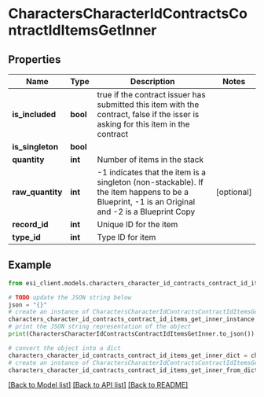 # CharactersCharacterIdContractsContractIdItemsGetInner


## Properties

Name | Type | Description | Notes
------------ | ------------- | ------------- | -------------
**is_included** | **bool** | true if the contract issuer has submitted this item with the contract, false if the isser is asking for this item in the contract | 
**is_singleton** | **bool** |  | 
**quantity** | **int** | Number of items in the stack | 
**raw_quantity** | **int** | -1 indicates that the item is a singleton (non-stackable). If the item happens to be a Blueprint, -1 is an Original and -2 is a Blueprint Copy | [optional] 
**record_id** | **int** | Unique ID for the item | 
**type_id** | **int** | Type ID for item | 

## Example

```python
from esi_client.models.characters_character_id_contracts_contract_id_items_get_inner import CharactersCharacterIdContractsContractIdItemsGetInner

# TODO update the JSON string below
json = "{}"
# create an instance of CharactersCharacterIdContractsContractIdItemsGetInner from a JSON string
characters_character_id_contracts_contract_id_items_get_inner_instance = CharactersCharacterIdContractsContractIdItemsGetInner.from_json(json)
# print the JSON string representation of the object
print(CharactersCharacterIdContractsContractIdItemsGetInner.to_json())

# convert the object into a dict
characters_character_id_contracts_contract_id_items_get_inner_dict = characters_character_id_contracts_contract_id_items_get_inner_instance.to_dict()
# create an instance of CharactersCharacterIdContractsContractIdItemsGetInner from a dict
characters_character_id_contracts_contract_id_items_get_inner_from_dict = CharactersCharacterIdContractsContractIdItemsGetInner.from_dict(characters_character_id_contracts_contract_id_items_get_inner_dict)
```
[[Back to Model list]](../README.md#documentation-for-models) [[Back to API list]](../README.md#documentation-for-api-endpoints) [[Back to README]](../README.md)



